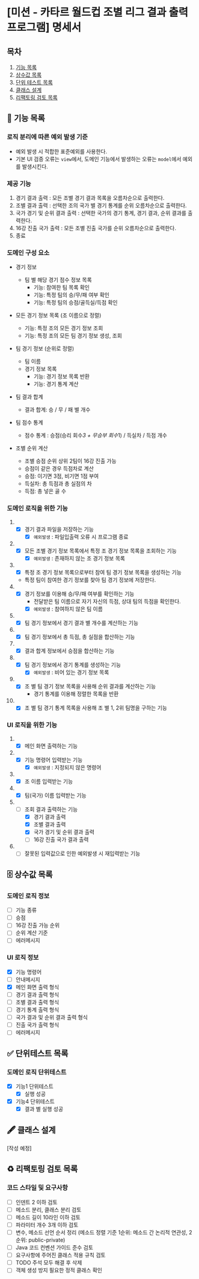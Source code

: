 # [미션 - 카타르 월드컵 조별 리그 결과 출력 프로그램] 명세서

## 목차

1. [기능 목록](#-기능-목록)
2. [상수값 목록](#-상수값-목록)
3. [단위 테스트 목록](#-단위테스트-목록)
4. [클래스 설계](#-클래스-설계)
5. [리팩토링 검토 목록](#%EF%B8%8F-리팩토링-검토-목록)

## 🚀 기능 목록

### 로직 분리에 따른 예외 발생 기준

- 예외 발생 시 적합한 표준예외를 사용한다.
- 기본 UI 검증 오류는 `view`에서, 도메인 기능에서 발생하는 오류는 `model`에서 예외를 발생시킨다.

### 제공 기능

1. 경기 결과 출력 : 모든 조별 경기 결과 목록을 오름차순으로 출력한다.
2. 조별 결과 출력 : 선택한 조의 국가 별 경기 통계를 순위 오름차순으로 출력한다.
3. 국가 경기 및 순위 결과 출력 : 선택한 국가의 경기 통계, 경기 결과, 순위 결과를 출력한다.
4. 16강 진출 국가 출력 : 모든 조별 진출 국가를 순위 오름차순으로 출력한다.
5. 종료

### 도메인 구성 요소

- 경기 정보
    - 팀 별 해당 경기 점수 정보 목록
        - 기능: 참여한 팀 목록 확인
        - 기능: 특정 팀의 승/무/패 여부 확인
        - 기능: 특정 팀의 승점/골득실/득점 확인
- 모든 경기 정보 목록 (조 이름으로 정렬)
    - 기능: 특정 조의 모든 경기 정보 조회
    - 기능: 특정 조의 모든 팀 경기 정보 생성, 조회
- 팀 경기 정보 (순위로 정렬)
    - 팀 이름
    - 경기 정보 목록
        - 기능: 경기 정보 목록 반환
        - 기능: 경기 통계 계산

- 팀 결과 합계
    - 결과 합계: 승 / 무 / 패 별 개수
- 팀 점수 통계
    - 점수 통계 : 승점(승리 회수*3 + 무승부 회수*1) / 득실차 / 득점 개수

- 조별 순위 계산
    - 조별 승점 순위 상위 2팀이 16강 진출 가능
    - 승점이 같은 경우 득점차로 계산

    * 승점: 이기면 3점, 비기면 1점 부여
    * 득실차: 총 득점과 총 실점의 차
    * 득점: 총 넣은 골 수

### 도메인 로직을 위한 기능

1.
    - [x] 경기 결과 파일을 저장하는 기능
        - [x] `예외발생` : 파일입출력 오류 시 프로그램 종료
2.
    - [x] 모든 조별 경기 정보 목록에서 특정 조 경기 정보 목록을 조회하는 기능
        - [x] `예외발생` : 존재하지 않는 조 경기 정보 목록
3.
    - [x] 특정 조 경기 정보 목록으로부터 참여 팀 경기 정보 목록을 생성하는 기능
    - 특정 팀이 참여한 경기 정보를 찾아 팀 경기 정보에 저장한다.
4.
    - [x] 경기 정보를 이용해 승/무/패 여부를 확인하는 기능
        - 전달받은 팀 이름으로 자기 자신의 득점, 상대 팀의 득점을 확인한다.
        - [x] `예외발생` : 참여하지 않은 팀 이름
5.
    - [x] 팀 경기 정보에서 경기 결과 별 개수를 계산하는 기능
6.
    - [x] 팀 경기 정보에서 총 득점, 총 실점을 합산하는 기능
7.
    - [x] 결과 합계 정보에서 승점을 합산하는 기능
8.
    - [x] 팀 경기 정보에서 경기 통계를 생성하는 기능
        - [x] `예외발생` : 비어 있는 경기 정보 목록
9.
    - [x] 조 별 팀 경기 정보 목록을 사용해 순위 결과를 계산하는 기능
        - 경기 통계를 이용해 정렬한 목록을 반환
10.
    - [x] 조 별 팀 경기 통계 목록을 사용해 조 별 1, 2위 팀명을 구하는 기능

### UI 로직을 위한 기능

1.
    - [x] 메인 화면 출력하는 기능
2.
    - [x] 기능 명령어 입력받는 기능
        - [x] `예외발생` : 지정되지 않은 명령어
3.
    - [x] 조 이름 입력받는 기능
4.
    - [x] 팀(국가) 이름 입력받는 기능
5.
    - [ ] 조회 결과 출력하는 기능
        - [x] 경기 결과 출력
        - [x] 조별 결과 출력
        - [x] 국가 경기 및 순위 결과 출력
        - [ ] 16강 진출 국가 결과 출력
6.
    - [ ] 잘못된 입력값으로 인한 예외발생 시 재입력받는 기능

## 🗄 상수값 목록

### 도메인 로직 정보

- [ ] 기능 종류
- [ ] 승점
- [ ] 16강 진출 가능 순위
- [ ] 순위 계산 기준
- [ ] 에러메시지

### UI 로직 정보

- [x] 기능 명령어
- [ ] 안내메시지
- [x] 메인 화면 출력 형식
- [ ] 경기 결과 출력 형식
- [ ] 조별 결과 출력 형식
- [ ] 경기 통계 출력 형식
- [ ] 국가 결과 및 순위 결과 출력 형식
- [ ] 진출 국가 출력 형식
- [ ] 에러메시지

## ✅ 단위테스트 목록

### 도메인 로직 단위테스트

- [x] 기능1 단위테스트
    - [x] 실행 성공
- [x] 기능4 단위테스트
    - [x] 결과 별 실행 성공

## 🖋 클래스 설계

[작성 예정]

## ♻️ 리팩토링 검토 목록

### 코드 스타일 및 요구사항

- [ ] 인덴트 2 이하 검토
- [ ] 메소드 분리, 클래스 분리 검토
- [ ] 메소드 길이 10라인 이하 검토
- [ ] 파라미터 개수 3개 이하 검토
- [ ] 변수, 메소드 선언 순서 정리 (메소드 정렬 기준 1순위: 메소드 간 논리적 연관성, 2순위: public-private)
- [ ] Java 코드 컨벤션 가이드 준수 검토
- [ ] 요구사항에 주어진 클래스 적용 규칙 검토
- [ ] TODO 주석 모두 해결 후 삭제
- [ ] 객체 생성 방지 필요한 정적 클래스 확인
